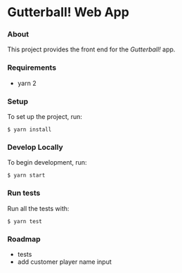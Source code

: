 # Gutterball! Web App

### About
This project provides the front end for the *Gutterball!* app.

### Requirements
- yarn 2

### Setup
To set up the project, run:
```
$ yarn install
```

### Develop Locally
To begin development, run:
```
$ yarn start
```

### Run tests
Run all the tests with:
```
$ yarn test
```

### Roadmap
- tests
- add customer player name input